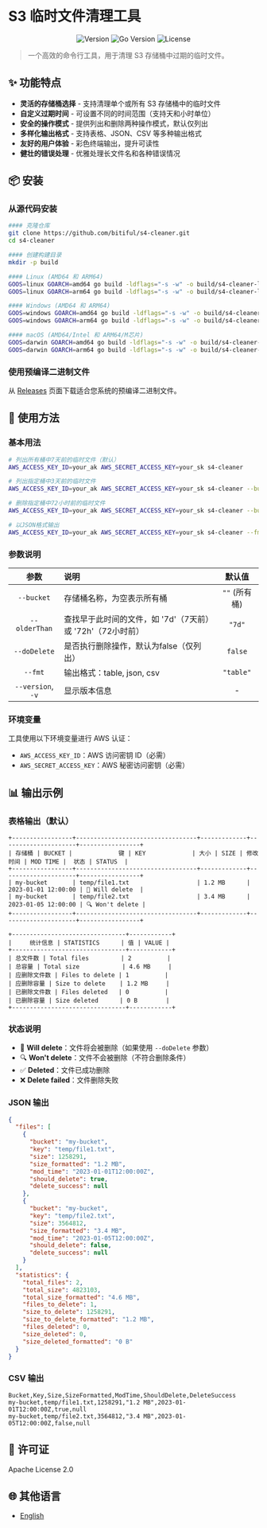 # S3 临时文件清理工具

<div align="center">

![Version](https://img.shields.io/badge/version-0.1.0-blue.svg)
![Go Version](https://img.shields.io/badge/go-%3E%3D1.16-blue.svg)
![License](https://img.shields.io/badge/license-Apache%202.0-green.svg)

</div>

> 一个高效的命令行工具，用于清理 S3 存储桶中过期的临时文件。

## ✨ 功能特点

- **灵活的存储桶选择** - 支持清理单个或所有 S3 存储桶中的临时文件
- **自定义过期时间** - 可设置不同的时间范围（支持天和小时单位）
- **安全的操作模式** - 提供列出和删除两种操作模式，默认仅列出
- **多样化输出格式** - 支持表格、JSON、CSV 等多种输出格式
- **友好的用户体验** - 彩色终端输出，提升可读性
- **健壮的错误处理** - 优雅处理长文件名和各种错误情况

## 📦 安装

### 从源代码安装

```bash
#### 克隆仓库
git clone https://github.com/bitiful/s4-cleaner.git
cd s4-cleaner

#### 创建构建目录
mkdir -p build

#### Linux (AMD64 和 ARM64)
GOOS=linux GOARCH=amd64 go build -ldflags="-s -w" -o build/s4-cleaner-linux-amd64 .
GOOS=linux GOARCH=arm64 go build -ldflags="-s -w" -o build/s4-cleaner-linux-arm64 .

#### Windows (AMD64 和 ARM64)
GOOS=windows GOARCH=amd64 go build -ldflags="-s -w" -o build/s4-cleaner-windows-amd64.exe .
GOOS=windows GOARCH=arm64 go build -ldflags="-s -w" -o build/s4-cleaner-windows-arm64.exe .

#### macOS (AMD64/Intel 和 ARM64/M芯片)
GOOS=darwin GOARCH=amd64 go build -ldflags="-s -w" -o build/s4-cleaner-macos-intel .
GOOS=darwin GOARCH=arm64 go build -ldflags="-s -w" -o build/s4-cleaner-macos-apple-silicon .
```

### 使用预编译二进制文件

从 [Releases](https://github.com/bitiful/s4-cleaner/releases) 页面下载适合您系统的预编译二进制文件。

## 🚀 使用方法

### 基本用法

```bash
# 列出所有桶中7天前的临时文件（默认）
AWS_ACCESS_KEY_ID=your_ak AWS_SECRET_ACCESS_KEY=your_sk s4-cleaner

# 列出指定桶中3天前的临时文件
AWS_ACCESS_KEY_ID=your_ak AWS_SECRET_ACCESS_KEY=your_sk s4-cleaner --bucket=my-bucket --olderThan=3d

# 删除指定桶中72小时前的临时文件
AWS_ACCESS_KEY_ID=your_ak AWS_SECRET_ACCESS_KEY=your_sk s4-cleaner --bucket=my-bucket --olderThan=72h --doDelete

# 以JSON格式输出
AWS_ACCESS_KEY_ID=your_ak AWS_SECRET_ACCESS_KEY=your_sk s4-cleaner --fmt=json
```

### 参数说明

| 参数 | 说明 | 默认值 |
|:------:|:------|:--------:|
| `--bucket` | 存储桶名称，为空表示所有桶 | `""` (所有桶) |
| `--olderThan` | 查找早于此时间的文件，如 '7d'（7天前）或 '72h'（72小时前） | `"7d"` |
| `--doDelete` | 是否执行删除操作，默认为false（仅列出） | `false` |
| `--fmt` | 输出格式：table, json, csv | `"table"` |
| `--version`, `-v` | 显示版本信息 | - |

### 环境变量

工具使用以下环境变量进行 AWS 认证：

- `AWS_ACCESS_KEY_ID`：AWS 访问密钥 ID（必需）
- `AWS_SECRET_ACCESS_KEY`：AWS 秘密访问密钥（必需）

## 📊 输出示例

### 表格输出（默认）

```
+-----------------+----------------------------------+-------------+---------------------+-----------------+
| 存储桶 | BUCKET |             键 | KEY             | 大小 | SIZE | 修改时间 | MOD TIME |  状态 | STATUS  |
+-----------------+----------------------------------+-------------+---------------------+-----------------+
| my-bucket       | temp/file1.txt                   | 1.2 MB      | 2023-01-01 12:00:00 | 🎯 Will delete  |
| my-bucket       | temp/file2.txt                   | 3.4 MB      | 2023-01-05 12:00:00 | 🔍 Won't delete |
+-----------------+----------------------------------+-------------+---------------------+-----------------+

+--------------------------------+------------+
|     统计信息 | STATISTICS      | 值 | VALUE |
+--------------------------------+------------+
| 总文件数 | Total files         | 2          |
| 总容量 | Total size            | 4.6 MB     |
| 应删除文件数 | Files to delete | 1          |
| 应删除容量 | Size to delete    | 1.2 MB     |
| 已删除文件数 | Files deleted   | 0          |
| 已删除容量 | Size deleted      | 0 B        |
+--------------------------------+------------+
```

### 状态说明

- 🎯 **Will delete**：文件将会被删除（如果使用 `--doDelete` 参数）
- 🔍 **Won't delete**：文件不会被删除（不符合删除条件）
- ✅ **Deleted**：文件已成功删除
- ❌ **Delete failed**：文件删除失败

### JSON 输出

```json
{
  "files": [
    {
      "bucket": "my-bucket",
      "key": "temp/file1.txt",
      "size": 1258291,
      "size_formatted": "1.2 MB",
      "mod_time": "2023-01-01T12:00:00Z",
      "should_delete": true,
      "delete_success": null
    },
    {
      "bucket": "my-bucket",
      "key": "temp/file2.txt",
      "size": 3564812,
      "size_formatted": "3.4 MB",
      "mod_time": "2023-01-05T12:00:00Z",
      "should_delete": false,
      "delete_success": null
    }
  ],
  "statistics": {
    "total_files": 2,
    "total_size": 4823103,
    "total_size_formatted": "4.6 MB",
    "files_to_delete": 1,
    "size_to_delete": 1258291,
    "size_to_delete_formatted": "1.2 MB",
    "files_deleted": 0,
    "size_deleted": 0,
    "size_deleted_formatted": "0 B"
  }
}
```

### CSV 输出

```
Bucket,Key,Size,SizeFormatted,ModTime,ShouldDelete,DeleteSuccess
my-bucket,temp/file1.txt,1258291,"1.2 MB",2023-01-01T12:00:00Z,true,null
my-bucket,temp/file2.txt,3564812,"3.4 MB",2023-01-05T12:00:00Z,false,null
```

## 📄 许可证

Apache License 2.0

## 🌐 其他语言

- [English](README.en.md)
